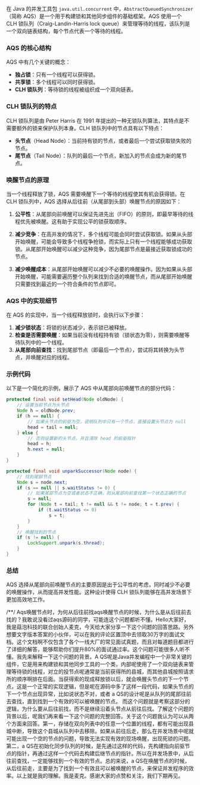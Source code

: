 在 Java 的并发工具包 `java.util.concurrent` 中，`AbstractQueuedSynchronizer`（简称 AQS）是一个用于构建锁和其他同步组件的基础框架。AQS 使用一个 CLH 锁队列（Craig-Landin-Harris lock queue）来管理等待的线程，该队列是一个双向链表结构，每个节点代表一个等待的线程。

### AQS 的核心结构

AQS 中有几个关键的概念：

- **独占锁**：只有一个线程可以获得锁。
- **共享锁**：多个线程可以同时获得锁。
- **CLH 锁队列**：等待锁的线程被组织成一个双向链表。

### CLH 锁队列的特点

CLH 锁队列是由 Peter Harris 在 1991 年提出的一种无锁队列算法，其特点是不需要额外的锁来保护队列本身。CLH 锁队列中的节点具有以下特点：

- **头节点**（Head Node）：当前持有锁的节点，或者最后一个尝试获取锁失败的节点。
- **尾节点**（Tail Node）：队列的最后一个节点，新加入的节点会成为新的尾节点。

### 唤醒节点的原理

当一个线程释放了锁，AQS 需要唤醒下一个等待的线程使其有机会获得锁。在 CLH 锁队列中，AQS 选择从后往前（从尾部到头部）唤醒节点的原因如下：

1. **公平性**：从尾部向前唤醒可以保证先进先出（FIFO）的原则，即最早等待的线程优先被唤醒。这有助于实现公平的锁获取顺序。

2. **减少竞争**：在高并发的情况下，多个线程可能会同时尝试获取锁。如果从头部开始唤醒，可能会导致多个线程争抢锁，而实际上只有一个线程能够成功获取锁。从尾部开始唤醒可以减少这种竞争，因为尾部节点是最接近获取锁成功的节点。

3. **减少唤醒成本**：从尾部开始唤醒可以减少不必要的唤醒操作。因为如果从头部开始唤醒，可能需要遍历整个队列来找到合适的唤醒节点，而从尾部开始唤醒只需要找到最近的一个符合条件的节点即可。

### AQS 中的实现细节

在 AQS 的实现中，当一个线程释放锁时，会执行以下步骤：

1. **减少锁状态**：将锁的状态减少，表示锁已被释放。
2. **检查是否需要唤醒**：如果当前没有线程持有锁（锁状态为零），则需要唤醒等待队列中的一个线程。
3. **从尾部向前查找**：找到尾部节点（即最后一个节点），尝试将其转换为头节点，并唤醒对应的线程。

### 示例代码

以下是一个简化的示例，展示了 AQS 中从尾部向前唤醒节点的部分代码：

```java
protected final void setHead(Node oldNode) {
    // 设置当前节点为头节点
    Node h = oldNode.prev;
    if (h == null) {
        // 如果头节点的前驱为空，说明队列中只有一个节点，直接设置头节点为 null
        head = tail = null;
    } else {
        // 否则设置新的头节点，并且清除 head 的前驱指针
        head = h;
        h.next = null;
    }
}

protected final void unparkSuccessor(Node node) {
    // 找到尾部节点
    Node s = node.next;
    if (s == null || s.waitStatus != 0) {
        // 如果尾部节点为空或者状态不正确，则从尾部向前查找第一个状态正确的节点
        s = null;
        for (Node t = tail; t != null && t != node; t = t.prev) {
            if (t.waitStatus <= 0)
                s = t;
        }
    }
    // 唤醒找到的节点
    if (s != null) {
        LockSupport.unpark(s.thread);
    }
}
```

### 总结

AQS 选择从尾部向前唤醒节点的主要原因是出于公平性的考虑，同时减少不必要的唤醒操作，从而提高并发性能。这种设计使得 CLH 锁队列能够在高并发场景下更加高效地工作。


/**/
Aqs唤醒节点时，为何从后往前找aqs唤醒节点的时候，为什么是从后往前去找的？我敢说没看过aqs源码的同学，可能连这个问题都听不懂。Hello大家好，我是菇泡科技的联合创始人麦克，今天给大家分享一下这个问题的回答思路。另外想要文字版本答案的小伙伴，可以在我的评论区置顶中去领取30万字的面试文档。这个文档啊不仅包含了各个一线大厂的常见面试真题，而且对每道题目都进行了详细的解答，能够帮助你们提升80%的面试通过率。这个问题可能很多人听不懂。我先来解释一下这个问题的背景。A QS呢是Java并发编程中一个非常关键的组件，它是用来构建锁和其他同步工具的一个类，内部呢使用了一个双向链表来管理等待锁的线程，对立的投节点呢通常是当前获得所的县城，而其他县城按照请求所的顺序啊排在后面。当获得索的现成释放锁以后，就会唤醒头节点的下一个节点，这是一个正常的实现逻辑，但是呢在源码中多了这样一段代码，如果头节点的下一个节点出现异常，比如说状态不对，或者 a QS的设计呢是从队列的尾部往前去查找，直到找到一个有效的可以被唤醒的节点。
	而这个问题就是考察这部分的逻辑，为什么要从后往前找，而不是继续沿着头节点从前往后找。了解这个问题的背景以后，呢我们再来看一下这个问题的完整回答。关于这个问题我认为可以从两个方面来回答。第一，存储在双向列表中的任意一个位置的线程，都有可能出现县城中断，导致这个县城从队列中去移除。如果从前往后走，那么在并发场景中呢就可能出现一个空的节点的问题，导致无法实现有效的现场唤醒，出现死锁的问题。第二，a QS在初始化同步队列的时候，是先通过这样的代码，先构建指向前驱节点的指针，再通过这样一个代码去构建后继节点的指针。所以在并发场景中，从后往前查找，一定能够找到一个有效的节点。总的来说，a QS在唤醒节点的时候，从后往前走，主要是为了找到一个有效且可以被唤醒的节点，来保证并发程序的效率。以上就是我的理解。我是麦克。感谢大家的点赞和关注，我们下期再见。